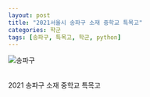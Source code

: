 ```yaml
---
layout: post
title: "2021서울시 송파구 소재 중학교 특목고"
categories: 학군
tags: [송파구, 특목고, 학군, python]
---
```


![송파구](https://user-images.githubusercontent.com/43463898/141252805-619fc7a6-adf1-4a9a-93f8-c139457b4dab.png)

<br>
2021 송파구 소재 중학교 특목고 <br>
